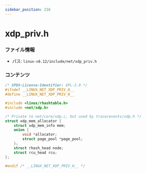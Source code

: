 ```yaml
---
sidebar_position: 216
---
```

# xdp_priv.h

### ファイル情報

- パス: `linux-v6.12/include/net/xdp_priv.h`

### コンテンツ

```h
/* SPDX-License-Identifier: GPL-2.0 */
#ifndef __LINUX_NET_XDP_PRIV_H__
#define __LINUX_NET_XDP_PRIV_H__

#include <linux/rhashtable.h>
#include <net/xdp.h>

/* Private to net/core/xdp.c, but used by trace/events/xdp.h */
struct xdp_mem_allocator {
	struct xdp_mem_info mem;
	union {
		void *allocator;
		struct page_pool *page_pool;
	};
	struct rhash_head node;
	struct rcu_head rcu;
};

#endif /* __LINUX_NET_XDP_PRIV_H__ */

```
